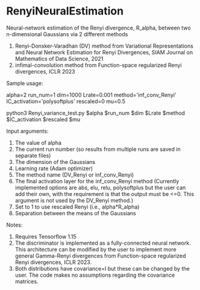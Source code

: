 # RenyiNeuralEstimation
Neural-network estimation of the Renyi divergence, R_alpha, between two n-dimensional Gaussians via 2 different methods
1) Renyi-Donsker-Varadhan (DV) method from Variational Representations and Neural Network Estimation for Renyi Divergences,  SIAM Journal on Mathematics of Data Science, 2021
2) infimal-convolution method from Function-space regularized Renyi divergences, ICLR 2023


Sample usage:

alpha=2
run_num=1
dim=1000
Lrate=0.001
method='inf_conv_Renyi'
IC_activation='polysoftplus'
rescaled=0
mu=0.5

python3 Renyi_variance_test.py  $alpha $run_num $dim $Lrate $method $IC_activation $rescaled $mu


Input arguments:

1) The value of alpha
2) The current run number (so results from multiple runs are saved in separate files)
3) The dimension of the Gaussians
4) Learning rate (Adam optimizer)
5) The method name (DV_Renyi or inf_conv_Renyi)
6) The final activation layer for the inf_conv_Renyi method (Currently implemented options are abs, elu, relu, polysoftplus but the user can add their own, with the requirement is that the output must be <=0. This argument is not used by the DV_Renyi method.) 
7) Set to 1 to use rescaled Renyi (i.e., alpha*R_alpha)
8) Separation between the means of the Gaussians


Notes: 
1) Requires Tensorflow 1.15
2) The discriminator is implemented as a fully-connected neural network.  This architecture can be modified by the user to implement more general Gamma-Renyi divergences from Function-space regularized Renyi divergences, ICLR 2023.  
3) Both distributions have covariance=I but these can be changed by the user. The code makes no assumptions regarding the covariance matrices.

